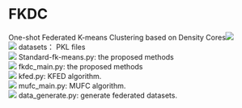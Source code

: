 # FKDC
One-shot Federated K-means Clustering based on Density Cores![](https://img.shields.io/badge/-Python-3776AB?style=flat-square&logo=jupyter&logoColor=FFFFFF)  
![](https://img.shields.io/badge/-Files-4285F4?style=flat-square&logo=jupyter&logoColor=FFFFFF)  datasets： PKL files  
![](https://img.shields.io/badge/-Files-4285F4?style=flat-square&logo=jupyter&logoColor=FFFFFF)  Standard-fk-means.py: the proposed methods  
![](https://img.shields.io/badge/-Files-4285F4?style=flat-square&logo=jupyter&logoColor=FFFFFF)  fkdc_main.py: the proposed methods  
![](https://img.shields.io/badge/-Files-4285F4?style=flat-square&logo=jupyter&logoColor=FFFFFF)  kfed.py: KFED algorithm.  
![](https://img.shields.io/badge/-Files-4285F4?style=flat-square&logo=jupyter&logoColor=FFFFFF)  mufc_main.py: MUFC algorithm.  
![](https://img.shields.io/badge/-Files-4285F4?style=flat-square&logo=jupyter&logoColor=FFFFFF)  data_generate.py: generate federated datasets.  
